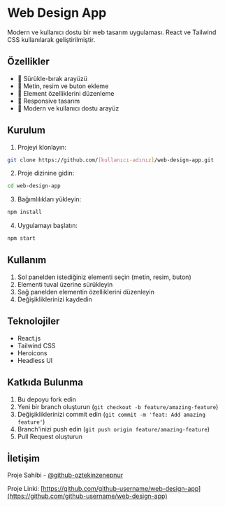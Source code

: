 # Web Design App

Modern ve kullanıcı dostu bir web tasarım uygulaması. React ve Tailwind CSS kullanılarak geliştirilmiştir.

## Özellikler

- 🎨 Sürükle-bırak arayüzü
- 📝 Metin, resim ve buton ekleme
- 🎯 Element özelliklerini düzenleme
- 📱 Responsive tasarım
- 🎯 Modern ve kullanıcı dostu arayüz

## Kurulum

1. Projeyi klonlayın:
```bash
git clone https://github.com/[kullanıcı-adınız]/web-design-app.git
```

2. Proje dizinine gidin:
```bash
cd web-design-app
```

3. Bağımlılıkları yükleyin:
```bash
npm install
```

4. Uygulamayı başlatın:
```bash
npm start
```

## Kullanım

1. Sol panelden istediğiniz elementi seçin (metin, resim, buton)
2. Elementi tuval üzerine sürükleyin
3. Sağ panelden elementin özelliklerini düzenleyin
4. Değişikliklerinizi kaydedin

## Teknolojiler

- React.js
- Tailwind CSS
- Heroicons
- Headless UI

## Katkıda Bulunma

1. Bu depoyu fork edin
2. Yeni bir branch oluşturun (`git checkout -b feature/amazing-feature`)
3. Değişikliklerinizi commit edin (`git commit -m 'feat: Add amazing feature'`)
4. Branch'inizi push edin (`git push origin feature/amazing-feature`)
5. Pull Request oluşturun

## İletişim

Proje Sahibi - [@github-oztekinzenepnur](https://github.com/github-oztekinzenepnur)

Proje Linki: [https://github.com/github-username/web-design-app](https://github.com/github-username/web-design-app) 
